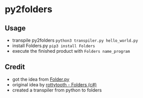 # py2folders

## Usage

* transpile py2folders `python3 transpiler.py hello_world.py`
* install Folders.py `pip3 install Folders`
* execute the finished product with `Folders name_program`

## Credit

* got the idea from [Folder.py](https://github.com/SinaKhalili/Folders.py/)
* original idea by [rottytooth - Folders (c#)](https://github.com/rottytooth/Folders)
* created a transpiler from python to folders
